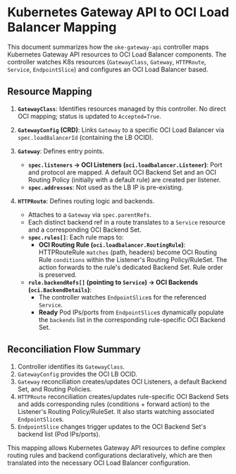 # Kubernetes Gateway API to OCI Load Balancer Mapping

This document summarizes how the `oke-gateway-api` controller maps Kubernetes Gateway API resources to OCI Load Balancer components. The controller watches K8s resources (`GatewayClass`, `Gateway`, `HTTPRoute`, `Service`, `EndpointSlice`) and configures an OCI Load Balancer based.

## Resource Mapping

1.  **`GatewayClass`**: Identifies resources managed by this controller. No direct OCI mapping; status is updated to `Accepted=True`.

2.  **`GatewayConfig` (CRD)**: Links `Gateway` to a specific OCI Load Balancer via `spec.loadBalancerId` (containing the LB OCID).

3.  **`Gateway`**: Defines entry points.
    *   **`spec.listeners` -> OCI Listeners (`oci.loadbalancer.Listener`)**: Port and protocol are mapped. A default OCI Backend Set and an OCI Routing Policy (initially with a default rule) are created per listener.
    *   **`spec.addresses`**: Not used as the LB IP is pre-existing.

4.  **`HTTPRoute`**: Defines routing logic and backends.
    *   Attaches to a `Gateway` via `spec.parentRefs`.
    *   Each distinct backend ref in a route translates to a `Service` resource and a corresponding OCI Backend Set.
    *   **`spec.rules[]`**: Each rule maps to:
        *   **OCI Routing Rule (`oci.loadbalancer.RoutingRule`)**: HTTPRouteRule `matches` (path, headers) become OCI Routing Rule `conditions` within the Listener's Routing Policy/RuleSet. The action forwards to the rule's dedicated Backend Set. Rule order is preserved.
    *   **`rule.backendRefs[]` (pointing to `Service`) -> OCI Backends (`oci.BackendDetails`)**:
        *   The controller watches `EndpointSlice`s for the referenced `Service`.
        *   **Ready** Pod IPs/ports from `EndpointSlice`s dynamically populate the `backends` list in the corresponding rule-specific OCI Backend Set.

## Reconciliation Flow Summary

1.  Controller identifies its `GatewayClass`.
2.  `GatewayConfig` provides the OCI LB OCID.
3.  `Gateway` reconciliation creates/updates OCI Listeners, a default Backend Set, and Routing Policies.
4.  `HTTPRoute` reconciliation creates/updates rule-specific OCI Backend Sets and adds corresponding rules (conditions + forward action) to the Listener's Routing Policy/RuleSet. It also starts watching associated `EndpointSlice`s.
5.  `EndpointSlice` changes trigger updates to the OCI Backend Set's backend list (Pod IPs/ports).

This mapping allows Kubernetes Gateway API resources to define complex routing rules and backend configurations declaratively, which are then translated into the necessary OCI Load Balancer configuration. 